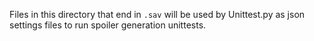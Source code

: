 Files in this directory that end in `.sav` will be used by Unittest.py
as json settings files to run spoiler generation unittests.
